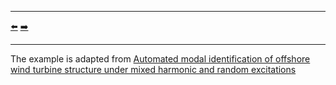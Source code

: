 ***
[⬅️](../0036/README.md "Previous example")
[➡️](../0038/README.md "Next example")
***

The example is adapted from [Automated modal identification of offshore wind turbine structure under mixed harmonic and random excitations](https://doi.org/10.1016/j.istruc.2025.109706)
